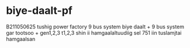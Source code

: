 # biye-daalt-pf
B211050625 tushig power factory 9 bus system biye daalt + 9 bus system gar tootsoo + gen1,2,3 t1,2,3 shin ii hamgaalaltuudiig sel 751 iin tuslamjtai hamgaalsan 
